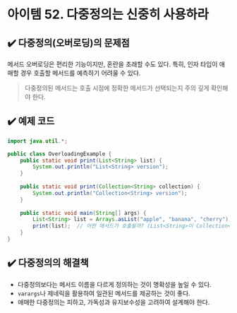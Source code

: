 # 아이템 52. 다중정의는 신중히 사용하라

## ✔️ 다중정의(오버로딩)의 문제점
메서드 오버로딩은 편리한 기능이지만, 혼란을 초래할 수도 있다. 특히, 인자 타입이 애매할 경우 호출할 메서드를 예측하기 어려울 수 있다.

> 다중정의된 메서드는 호출 시점에 정확한 메서드가 선택되는지 주의 깊게 확인해야 한다.

## ✔️ 예제 코드
```java
import java.util.*;

public class OverloadingExample {
    public static void print(List<String> list) {
        System.out.println("List<String> version");
    }
    
    public static void print(Collection<String> collection) {
        System.out.println("Collection<String> version");
    }
    
    public static void main(String[] args) {
        List<String> list = Arrays.asList("apple", "banana", "cherry");
        print(list);  // 어떤 메서드가 호출될까? (List<String>이 Collection<String>도 구현하므로 애매해질 수 있음)
    }
}
```

## ✔️ 다중정의의 해결책
- 다중정의보다는 메서드 이름을 다르게 정의하는 것이 명확성을 높일 수 있다.
- `varargs`나 제네릭을 활용하여 일관된 메서드를 제공하는 것이 좋다.
- 애매한 다중정의는 피하고, 가독성과 유지보수성을 고려하여 설계해야 한다.
